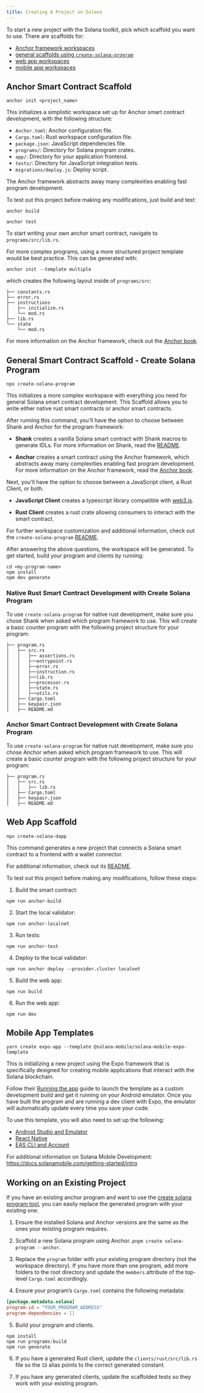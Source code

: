 ```yaml
---
title: Creating A Project on Solana 
---
```


To start a new project with the Solana toolkit, pick which scaffold you want to
use. There are scaffolds for:

- [Anchor framework workspaces](#anchor-smart-contract-scaffold)
- [general scaffolds using `create-solana-program`](#general-smart-contract-scaffold)
- [web app workspaces](#web-app-scaffold)
- [mobile app workspaces](#mobile-app-templates)

## Anchor Smart Contract Scaffold

```shell
anchor init <project_name>
```

This initializes a simplistic workspace set up for Anchor smart contract
development, with the following structure:

- `Anchor.toml`: Anchor configuration file.
- `Cargo.toml`: Rust workspace configuration file.
- `package.json`: JavaScript dependencies file.
- `programs/`: Directory for Solana program crates.
- `app/`: Directory for your application frontend.
- `tests/`: Directory for JavaScript integration tests.
- `migrations/deploy.js`: Deploy script.

The Anchor framework abstracts away many complexities enabling fast program
development.

To test out this project before making any modifications, just build and test:

```shell
anchor build
```

```shell
anchor test
```

To start writing your own anchor smart contract, navigate to
`programs/src/lib.rs`.

For more complex programs, using a more structured project template would be
best practice. This can be generated with:

```shell
anchor init --template multiple
```

which creates the following layout inside of `programs/src`:

```shell
├── constants.rs
├── error.rs
├── instructions
│   ├── initialize.rs
│   └── mod.rs
├── lib.rs
└── state
    └── mod.rs
```

For more information on the Anchor framework, check out the
[Anchor book](https://www.anchor-lang.com/).

## General Smart Contract Scaffold - Create Solana Program

```shell
npx create-solana-program
```

This initializes a more complex workspace with everything you need for general
Solana smart contract development. This Scaffold allows you to write either
native rust smart contracts or anchor smart contracts.

After running this command, you'll have the option to choose between Shank and
Anchor for the program framework:

- **Shank** creates a vanilla Solana smart contract with Shank macros to
  generate IDLs. For more information on Shank, read the
  [README](https://github.com/metaplex-foundation/shank).

- **Anchor** creates a smart contract using the Anchor framework, which
  abstracts away many complexities enabling fast program development. For more
  information on the Anchor framework, read the
  [Anchor book](https://www.anchor-lang.com/).

Next, you'll have the option to choose between a JavaScript client, a Rust
Client, or both.

- **JavaScript Client** creates a typescript library compatible with
  [web3.js](https://solana-labs.github.io/solana-web3.js/).

- **Rust Client** creates a rust crate allowing consumers to interact with the
  smart contract.

For further workspace customization and additional information, check out the
`create-solana-program`
[README](https://github.com/solana-program/create-solana-program/tree/main).

After answering the above questions, the workspace will be generated. To get
started, build your program and clients by running:

```shell
cd <my-program-name>
npm install
npm dev generate
```

### Native Rust Smart Contract Development with Create Solana Program

To use `create-solana-program` for native rust development, make sure you chose
Shank when asked which program framework to use. This will create a basic
counter program with the following project structure for your program:

```shell
├── program.rs
│   ├── src.rs
│   │   ├── assertions.rs
│   │   ├──entrypoint.rs
│   │   ├──error.rs
│   │   ├──instruction.rs
│   │   ├──lib.rs
│   │   ├──processor.rs
│   │   ├──state.rs
│   │   ├──utils.rs
│   ├── Cargo.toml
│   ├── keypair.json
│   ├── README.md
```

### Anchor Smart Contract Development with Create Solana Program

To use `create-solana-program` for native rust development, make sure you chose
Anchor when asked which program framework to use. This will create a basic
counter program with the following project structure for your program:

```shell
├── program.rs
│   ├── src.rs
│   │   ├── lib.rs
│   ├── Cargo.toml
│   ├── keypair.json
│   ├── README.md
```

## Web App Scaffold

```shell
npx create-solana-dapp
```

This command generates a new project that connects a Solana smart contract to a
frontend with a wallet connector.

For additional information, check out its
[README](https://github.com/solana-developers/create-solana-dapp).

To test out this project before making any modifications, follow these steps:

1. Build the smart contract:

```shell
npm run anchor-build
```

2. Start the local validator:

```shell
npm run anchor-localnet
```

3. Run tests:

```shell
npm run anchor-test
```

4. Deploy to the local validator:

```shell
npm run anchor deploy --provider.cluster localnet
```

5. Build the web app:

```shell
npm run build
```

6. Run the web app:

```shell
npm run dev
```

## Mobile App Templates

```shell
yarn create expo-app --template @solana-mobile/solana-mobile-expo-template
```

This is initializing a new project using the Expo framework that is specifically
designed for creating mobile applications that interact with the Solana
blockchain.

Follow their
[Running the app](https://docs.solanamobile.com/react-native/expo#running-the-app)
guide to launch the template as a custom development build and get it running on
your Android emulator. Once you have built the program and are running a dev
client with Expo, the emulator will automatically update every time you save
your code.

To use this template, you will also need to set up the following:

- [Android Studio and Emulator](https://docs.solanamobile.com/getting-started/development-setup)
- [React Native](https://reactnative.dev/docs/environment-setup?platform=android)
- [EAS CLI and Account](https://docs.expo.dev/build/setup/)

For additional information on Solana Mobile Development:
https://docs.solanamobile.com/getting-started/intro

## Working on an Existing Project

If you have an existing anchor program and want to use the
[create solana program tool](#general-smart-contract-scaffold), you can easily
replace the generated program with your existing one:

1. Ensure the installed Solana and Anchor versions are the same as the ones your
   existing program requires.

2. Scaffold a new Solana program using Anchor.
   `pnpm create solana-program --anchor`.

3. Replace the `program` folder with your existing program directory (not the
   workspace directory). If you have more than one program, add more folders to
   the root directory and update the `members` attribute of the top-level
   `Cargo.toml` accordingly.

4. Ensure your program’s `Cargo.toml` contains the following metadata:

```toml filename="Cargo.toml"
[package.metadata.solana]
program-id = "YOUR_PROGRAM_ADDRESS"
program-dependencies = []
```

5. Build your program and clients.

```shell
npm install
npm run programs:build
npm run generate
```

6. If you have a generated Rust client, update the `clients/rust/src/lib.rs`
   file so the `ID` alias points to the correct generated constant.

7. If you have any generated clients, update the scaffolded tests so they work
   with your existing program.
